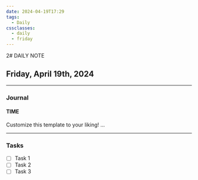 ```yaml
---
date: 2024-04-19T17:29
tags:
  - Daily
cssclasses:
  - daily
  - friday
---
```

2# DAILY NOTE
## Friday, April 19th, 2024
***
### Journal
#### TIME
Customize this template to your liking!
...
***
### Tasks
- [ ] Task 1
- [ ] Task 2
- [ ] Task 3